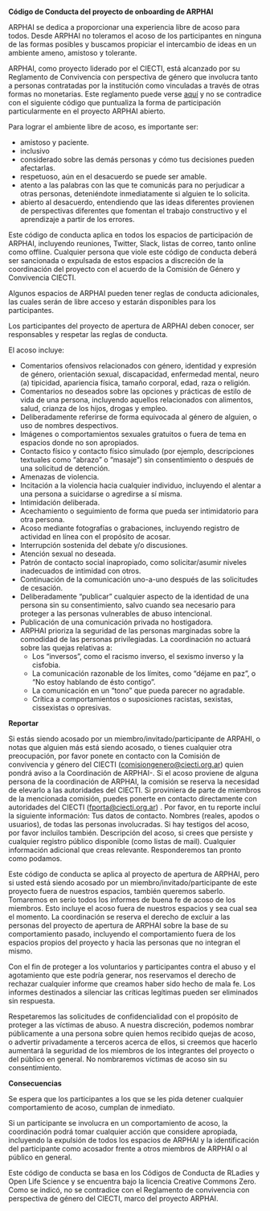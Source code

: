 **Código de Conducta del proyecto de onboarding de ARPHAI**

ARPHAI se dedica a proporcionar una experiencia libre de acoso para todos. Desde ARPHAI no toleramos el acoso de los participantes en ninguna de las formas posibles y buscamos propiciar el intercambio de ideas en un ambiente ameno, amistoso y tolerante.

ARPHAI, como proyecto liderado por el CIECTI, está alcanzado por su Reglamento de Convivencia con perspectiva de género que involucra tanto a personas contratadas por la institución como vinculadas a través de otras formas no monetarias. Este reglamento puede verse [aquí](http://www.ciecti.org.ar/wp-content/uploads/2019/09/Reglamento_Definitivo-26-09-19.pdf) y no se contradice con el siguiente código que puntualiza la forma de participación particularmente en el proyecto ARPHAI abierto.

Para lograr el ambiente libre de acoso, es importante ser:

- amistoso y paciente.
- inclusivo 
- considerado sobre las demás personas y cómo tus decisiones pueden afectarlas.
- respetuoso, aún en el desacuerdo se puede ser amable.
- atento a las palabras con las que te comunicás para no perjudicar a otras personas, deteniéndote inmediatamente si alguien te lo solicita.
- abierto al desacuerdo, entendiendo que las ideas diferentes provienen de perspectivas diferentes que fomentan el trabajo constructivo y el aprendizaje a partir de los errores.

Este código de conducta aplica en todos los espacios de participación de ARPHAI, incluyendo reuniones, Twitter, Slack, listas de correo, tanto online como offline. Cualquier persona que viole este código de conducta deberá ser sancionada o expulsada de estos espacios a discreción de la coordinación del proyecto con el acuerdo de la Comisión de Género y Convivencia CIECTI.

Algunos espacios de ARPHAI pueden tener reglas de conducta adicionales, las cuales serán de libre acceso y estarán disponibles para los participantes.

Los participantes del proyecto de apertura de ARPHAI deben conocer, ser responsables y respetar las reglas de conducta.

El acoso incluye:

- Comentarios ofensivos relacionados con género, identidad y expresión de género, orientación sexual, discapacidad, enfermedad mental, neuro (a) tipicidad, apariencia física, tamaño corporal, edad, raza o religión.
- Comentarios no deseados sobre las opciones y prácticas de estilo de vida de una persona, incluyendo aquellos relacionados con alimentos, salud, crianza de los hijos, drogas y empleo.
- Deliberadamente referirse de forma equivocada al género de alguien, o uso de nombres despectivos.
- Imágenes o comportamientos sexuales gratuitos o fuera de tema en espacios donde no son apropiados.
- Contacto físico y contacto físico simulado (por ejemplo, descripciones textuales como “abrazo” o “masaje”) sin consentimiento o después de una solicitud de detención.
- Amenazas de violencia.
- Incitación a la violencia hacia cualquier individuo, incluyendo el alentar a una persona a suicidarse o agredirse a sí misma.
- Intimidación deliberada.
- Acechamiento o seguimiento de forma que pueda ser intimidatorio para otra persona.
- Acoso mediante fotografías o grabaciones, incluyendo registro de actividad en línea con el propósito de acosar.
- Interrupción sostenida del debate y/o discusiones.
- Atención sexual no deseada.
- Patrón de contacto social inapropiado, como solicitar/asumir niveles inadecuados de intimidad con otros.
- Continuación de la comunicación uno-a-uno después de las solicitudes de cesación.
- Deliberadamente “publicar” cualquier aspecto de la identidad de una persona sin su consentimiento, salvo cuando sea necesario para proteger a las personas vulnerables de abuso intencional.
- Publicación de una comunicación privada no hostigadora.
- ARPHAI prioriza la seguridad de las personas marginadas sobre la comodidad de las personas privilegiadas. La coordinación no actuará sobre las quejas relativas a:
    - Los “inversos”, como el racismo inverso, el sexismo inverso y la cisfobia.
    - La comunicación razonable de los límites, como “déjame en paz”, o “No estoy hablando de ésto contigo”.
    - La comunicación en un “tono” que pueda parecer no agradable.
    - Crítica a comportamientos o suposiciones racistas, sexistas, cissexistas o opresivas.

**Reportar**

Si estás siendo acosado por un miembro/invitado/participante de ARPAHI, o notas que alguien más está siendo acosado, o tienes cualquier otra preocupación, por favor ponete  en contacto con la Comisión de convivencia y género del CIECTI (comisiongenero@ciecti.org.ar) quien pondrá aviso a la Coordinación de ARPHAI-. Si el acoso proviene de alguna persona de la coordinación de ARPHAI, la comisión se reserva la necesidad de elevarlo a las autoridades del CIECTI. Si proviniera de parte de miembros de la mencionada comisión, puedes ponerte en contacto directamente con autoridades del CIECTI (fporta@ciecti.org.ar) . Por favor, en tu reporte incluí la siguiente información:
Tus datos de contacto.
Nombres (reales, apodos o usuarios), de todas las personas involucradas. Si hay testigos del acoso, por favor incluilos también.
Descripción del acoso, si crees que persiste y cualquier registro público disponible (como listas de mail).
Cualquier información adicional que creas relevante.
Responderemos tan pronto como podamos.

Este código de conducta se aplica al proyecto de apertura de ARPHAI, pero si usted está siendo acosado por un miembro/invitado/participante de este proyecto fuera de nuestros espacios, también queremos saberlo. Tomaremos en serio todos los informes de buena fe de acoso de los miembros. Esto incluye el acoso fuera de nuestros espacios y sea cual sea el momento. La coordinación se reserva el derecho de excluir a las personas del proyecto de apertura de ARPHAI sobre la base de su comportamiento pasado, incluyendo el comportamiento fuera de los espacios propios del proyecto y hacia las personas que no integran el mismo.

Con el fin de proteger a los voluntarios y participantes contra el abuso y el agotamiento que este podría generar, nos reservamos el derecho de rechazar cualquier informe que creamos haber sido hecho de mala fe. Los informes destinados a silenciar las críticas legítimas pueden ser eliminados sin respuesta.

Respetaremos las solicitudes de confidencialidad con el propósito de proteger a las víctimas de abuso. A nuestra discreción, podemos nombrar públicamente a una persona sobre quien hemos recibido quejas de acoso, o advertir privadamente a terceros acerca de ellos, si creemos que hacerlo aumentará la seguridad de los miembros de los integrantes del proyecto o del público en general. No nombraremos víctimas de acoso sin su consentimiento.

**Consecuencias**

Se espera que los participantes a los que se les pida detener cualquier comportamiento de acoso, cumplan de inmediato.

Si un participante se involucra en un comportamiento de acoso, la coordinación podrá tomar cualquier acción que considere apropiada, incluyendo la expulsión de todos los espacios de ARPHAI y la identificación del participante como acosador frente a otros miembros de ARPHAI o al público en general.

Este código de conducta se basa en los Códigos de Conducta de RLadies y Open Life Science y se encuentra bajo la licencia Creative Commons Zero. Como se indicó, no se contradice con el Reglamento de convivencia con perspectiva de género del CIECTI, marco del proyecto ARPHAI. 
